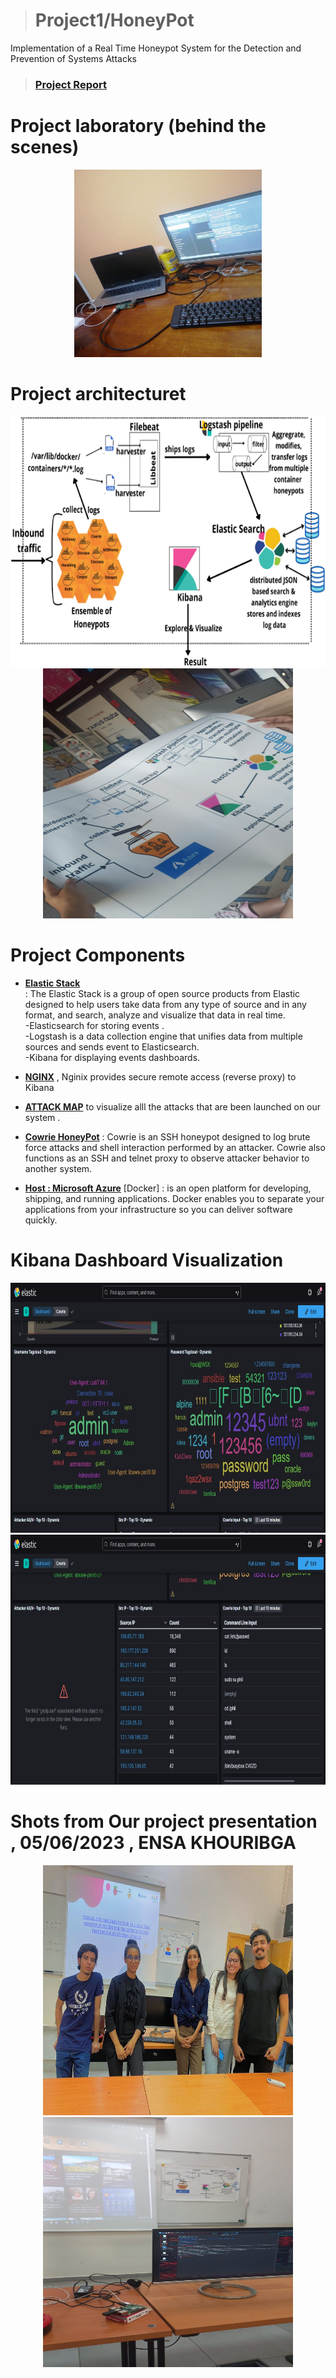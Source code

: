 > # Project1/HoneyPot
 Implementation of a Real Time Honeypot System for the Detection and Prevention of Systems Attacks
> ### [Project Report](https://github.com/HANATM/Project1-Real-Time-Honeypot-System-for-the-Detection-and-Prevention-of-System-Attacks/blob/main/Report)</br>

<h1 center="align">Project laboratory (behind the scenes)</h1>
<p align="center">
  <img src="Images/Home-lab-for-the-project.jpg" width="300" height="300">


 <h1 center="align">Project architecturet</h1>
<p align="center">
  <img src="Images/Achritecture.png" width="600" height="400">
  <img src="Images/project architecture printed.jpg" width="400" height="400">
</p>

<h1 center="align">Project Components </h1>

- [**Elastic Stack**](https://github.com/HANATM/Project1-Real-Time-Honeypot-System-for-the-Detection-and-Prevention-of-System-Attacks/tree/main/ELK%20stack) </br> : The Elastic Stack is a group of open source products from Elastic designed to help users take data from any type of source and in any format, and search, analyze and visualize that data in real time.</br>
-Elasticsearch for storing events . </br>
-Logstash  is a data collection engine that unifies data from multiple sources and  sends event to Elasticsearch. </br>
-Kibana for displaying events dashboards. </br>

- [**NGINX**](https://github.com/HANATM/Project1-Real-Time-Honeypot-System-for-the-Detection-and-Prevention-of-System-Attacks/tree/main/Ngnix%20) , Nginix provides secure remote access (reverse proxy) to Kibana 

- [**ATTACK MAP**](https://github.com/HANATM/Project1-Real-Time-Honeypot-System-for-the-Detection-and-Prevention-of-System-Attacks/blob/main/Attack%20map ) to visualize alll the attacks that are been launched on our system .

- [**Cowrie HoneyPot**](https://github.com/HANATM/Project1-Real-Time-Honeypot-System-for-the-Detection-and-Prevention-of-System-Attacks/tree/main/Cowrie%20HoneyPot) : Cowrie is an  SSH  honeypot designed to log brute force attacks and shell interaction performed by an attacker. Cowrie also functions as an SSH and telnet proxy to observe attacker behavior to another system.

- [**Host : Microsoft Azure**](https://github.com/HANATM/Project1-Real-Time-Honeypot-System-for-the-Detection-and-Prevention-of-System-Attacks/tree/main/Microsoft%20Azure) 
[Docker] :  is an open platform for developing, shipping, and running applications. Docker enables you to separate your applications from your infrastructure so you can deliver software quickly.

<h1 center="align">Kibana Dashboard Visualization </h1>
<p align="center">
  <img src="Images/kibana1.jpg" width="600" height="400">
  <img src="Images/kibana2.jpg" width="600" height="400">
</p>


<h1 center="align">Shots from Our project presentation , 05/06/2023 , ENSA KHOURIBGA  </h1>
<p align="center">
  <img src="Images/Project-Presentation-Day1.jpg" width="400" height="400">
  <img src="Images/Project-Presentation-Day2.jpg" width="400" height="400">
  
</p>
